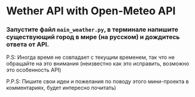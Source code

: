 # Wether API with Open-Meteo API

### Запустите файл `main_weather.py`, в терминале напишите существующий город в мире (на русском) и дождитесь ответа от API.

P.S: Иногда время не совпадает с текущим временем, так что не обращайте на это внимания (неизвестно как это исправить, возможно это особенность API)

P.P.S: Пишите свои идеи и пожелания по поводу этого мини-проекта в комментариях, будет интересно почитать)
